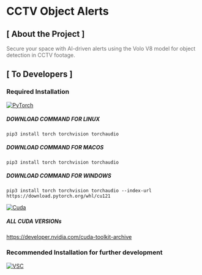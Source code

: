 # CCTV Object Alerts

## [ About the Project ]

<span style="opacity: 0.64">Secure your space with AI-driven alerts using the Volo V8 model for object detection in CCTV footage.</span>

## [ To Developers ]

### Required Installation

[![PyTorch][PyTorch-download-shield]][PyTorch-download-url]

##### DOWNLOAD COMMAND FOR LINUX

```pip3 install torch torchvision torchaudio```

##### DOWNLOAD COMMAND FOR MACOS

```pip3 install torch torchvision torchaudio```
##### DOWNLOAD COMMAND FOR WINDOWS

```pip3 install torch torchvision torchaudio --index-url https://download.pytorch.org/whl/cu121```

[![Cuda][Cuda-download-shield]][Cuda-download-url]

##### ALL CUDA VERSIONs

https://developer.nvidia.com/cuda-toolkit-archive

### Recommended Installation for further development

[![VSC][VSC-download-shield]][VSC-install]


[PyTorch-download-shield]: https://img.shields.io/badge/pytorch-v2.3.0-222222?style=for-the-badge&logo=pytorch&logoColor=FFFFFF&labelColor=EE4C2C
[PyTorch-download-url]: https://pytorch.org/get-started/locally/

[Cuda-download-shield]: https://img.shields.io/badge/nvidia-v12.1.0-222222?style=for-the-badge&logo=nvidia&logoColor=FFFFFF&labelColor=76B900
[Cuda-download-url]: https://developer.nvidia.com/cuda-12-1-0-download-archive?target_os=Windows&target_arch=x86_64

[VSC-shield]: https://img.shields.io/badge/Visual_Studio_Code-222222?style=for-the-badge&logo=VisualStudioCode&logoColor=FFFFFF&labelColor=007ACC
[VSC-download-shield]: https://img.shields.io/badge/Visual_Studio_Code-v1.88.1-222222?style=for-the-badge&logo=VisualStudioCode&logoColor=FFFFFF&labelColor=007ACC
[VSC-install]: https://code.visualstudio.com/download